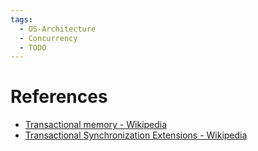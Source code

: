 ```yaml
---
tags:
  - OS-Architecture
  - Concurrency
  - TODO
---
```


# References

- [Transactional memory - Wikipedia](https://en.wikipedia.org/wiki/Transactional_memory)
- [Transactional Synchronization Extensions - Wikipedia](https://en.wikipedia.org/wiki/Transactional_Synchronization_Extensions)
